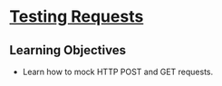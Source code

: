 # [Testing Requests](https://login.codingdojo.com/m/754/16730/124654)


## Learning Objectives

- Learn how to mock HTTP POST and GET requests.